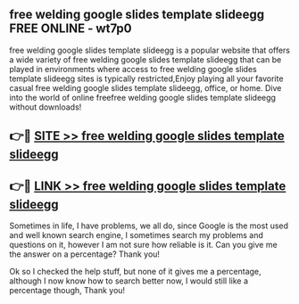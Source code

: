## free welding google slides template slideegg FREE ONLINE - wt7p0

free welding google slides template slideegg is a popular website that offers a wide variety of free welding google slides template slideegg that can be played in environments where access to free welding google slides template slideegg sites is typically restricted,Enjoy playing all your favorite casual free welding google slides template slideegg, office, or home. Dive into the world of online freefree welding google slides template slideegg without downloads!

## 👉🔴 [SITE >> free welding google slides template slideegg](http://news.freeplayer.one?title=free_welding_google_slides_template_slideegg&ref=FRRE)

## 👉🔴 [LINK >> free welding google slides template slideegg](http://news.freeplayer.one?title=free_welding_google_slides_template_slideegg&ref=FREE)

Sometimes in life, I have problems, we all do, since Google is the most used and well known search engine, I sometimes search my problems and questions on it, however I am not sure how reliable is it. Can you give me the answer on a percentage? Thank you!

Ok so I checked the help stuff, but none of it gives me a percentage, although I now know how to search better now, I would still like a percentage though, Thank you!